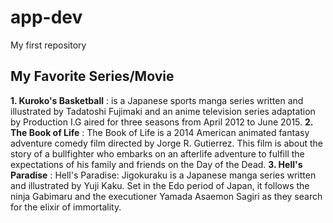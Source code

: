 # app-dev
My first repository

## My Favorite Series/Movie
**1. Kuroko's Basketball**
: is a Japanese sports manga series written and illustrated by Tadatoshi Fujimaki and an anime television series adaptation by Production I.G aired for three seasons from April 2012 to June 2015.
**2. The Book of Life**
: The Book of Life is a 2014 American animated fantasy adventure comedy film directed by Jorge R. Gutierrez. This film is about the story of a bullfighter who embarks on an afterlife adventure to fulfill the expectations of his family and friends on the Day of the Dead.
**3. Hell's Paradise**
: Hell's Paradise: Jigokuraku is a Japanese manga series written and illustrated by Yuji Kaku. Set in the Edo period of Japan, it follows the ninja Gabimaru and the executioner Yamada Asaemon Sagiri as they search for the elixir of immortality.
